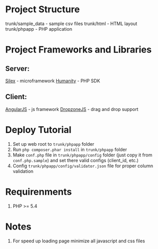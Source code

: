 Project Structure
=================
trunk/sample_data - sample csv files
trunk/html - HTML layout
trunk/phpapp - PHP application


Project Frameworks and Libraries
=================
## Server: 
[Silex](http://silex.sensiolabs.org/) - microframework
[Humanity](https://github.com/humanityapp/php-sdk) - PHP SDK

## Client:
[AngularJS](https://angularjs.org/) - js framework
[DropzoneJS](http://www.dropzonejs.com/) - drag and drop support


Deploy Tutorial
=================
1. Set up web root to ```trunk/phpapp``` folder
2. Run ```php composer.phar install``` in ```trunk/phpapp``` folder
3. Make ```conf.php``` file in ```trunk/phpapp/config``` folder (just copy it from ```conf.php.sample```) and set there valid configs (client_id, etc.)
4. Config ```trunk/phpapp/config/validator.json``` file for proper column validation


Requirenments
=================
1. PHP >= 5.4


Notes
=================
1. For speed up loading page minimize all javascript and css files